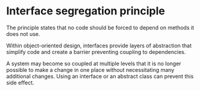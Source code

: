 # Interface segregation principle
The principle states that no code should be forced to depend on methods it does not use. 

Within object-oriented design, interfaces provide layers of abstraction that simplify code and create a barrier preventing coupling to dependencies.

A system may become so coupled at multiple levels that it is no longer possible to make a change in one place without necessitating many additional changes. Using an interface or an abstract class can prevent this side effect.
